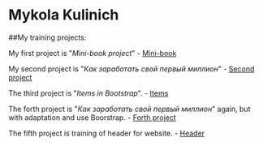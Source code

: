 # Mykola Kulinich
##My training projects:  

My first project is "*Mini-book project*" - [Mini-book](kolkul.github.io/MyBookProject/ "MyBookProject. Without adaptation and Bootstrap")  

My second project is "*Как заработать свой первый миллион*" - [Second project](kolkul.github.io/FirstP/ "Without adaptation and Bootstrap")

The third project is "*Items in Bootstrap*". - [Items](kolkul.github.io/SecondP/ "SecondP")

The forth project is "*Как заработать свой первый миллион*" again, but with adaptation and use Boorstrap. - [Forth project](kolkul.github.io/ThirdP/ "ThirdP")  

The fifth project is training of header for website. - [Header](kolkul.github.io/HeaderProject/ "HeaderProject")
